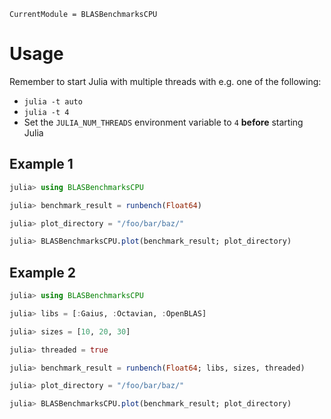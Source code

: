 ```@meta
CurrentModule = BLASBenchmarksCPU
```

# Usage

Remember to start Julia with multiple threads with e.g. one of the following:
- `julia -t auto`
- `julia -t 4`
- Set the `JULIA_NUM_THREADS` environment variable to `4` **before** starting Julia

## Example 1

```julia
julia> using BLASBenchmarksCPU

julia> benchmark_result = runbench(Float64)

julia> plot_directory = "/foo/bar/baz/"

julia> BLASBenchmarksCPU.plot(benchmark_result; plot_directory)
```

## Example 2

```julia
julia> using BLASBenchmarksCPU

julia> libs = [:Gaius, :Octavian, :OpenBLAS]

julia> sizes = [10, 20, 30]

julia> threaded = true

julia> benchmark_result = runbench(Float64; libs, sizes, threaded)

julia> plot_directory = "/foo/bar/baz/"

julia> BLASBenchmarksCPU.plot(benchmark_result; plot_directory)
```
